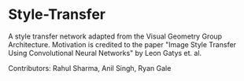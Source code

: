 # Style-Transfer
A style transfer network adapted from the Visual Geometry Group Architecture.
Motivation is credited to the paper "Image Style Transfer Using Convolutional Neural Networks" by Leon Gatys et. al.

Contributors: Rahul Sharma, Anil Singh, Ryan Gale
